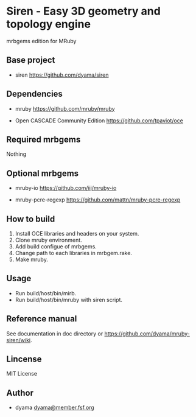 Siren - Easy 3D geometry and topology engine
============================================

mrbgems edition for MRuby

Base project
------------

* siren
https://github.com/dyama/siren

Dependencies
------------

* mruby
https://github.com/mruby/mruby

* Open CASCADE Community Edition
https://github.com/tpaviot/oce

Required mrbgems
----------------

Nothing

Optional mrbgems
----------------

* mruby-io
https://github.com/iij/mruby-io

* mruby-pcre-regexp
https://github.com/mattn/mruby-pcre-regexp

How to build
------------
1. Install OCE libraries and headers on your system.
2. Clone mruby environment.
3. Add build configue of mrbgems.
4. Change path to each libraries in mrbgem.rake.
5. Make mruby.

Usage
-----
* Run build/host/bin/mirb.
* Run build/host/bin/mruby with siren script.

Reference manual
----------------

See documentation in doc directory or https://github.com/dyama/mruby-siren/wiki.

Lincense
--------
MIT License

Author
------
* dyama <dyama@member.fsf.org>

